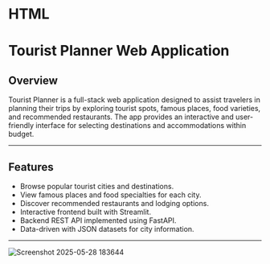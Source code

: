 # HTML
# Tourist Planner Web Application

## Overview
Tourist Planner is a full-stack web application designed to assist travelers in planning their trips by exploring tourist spots, famous places, food varieties, and recommended restaurants. The app provides an interactive and user-friendly interface for selecting destinations and accommodations within budget.

---

## Features

- Browse popular tourist cities and destinations.
- View famous places and food specialties for each city.
- Discover recommended restaurants and lodging options.
- Interactive frontend built with Streamlit.
- Backend REST API implemented using FastAPI.
- Data-driven with JSON datasets for city information.

---


![Screenshot 2025-05-28 183644](https://github.com/user-attachments/assets/815c4b3b-b511-4b6c-83f4-39718eae2ca9)

